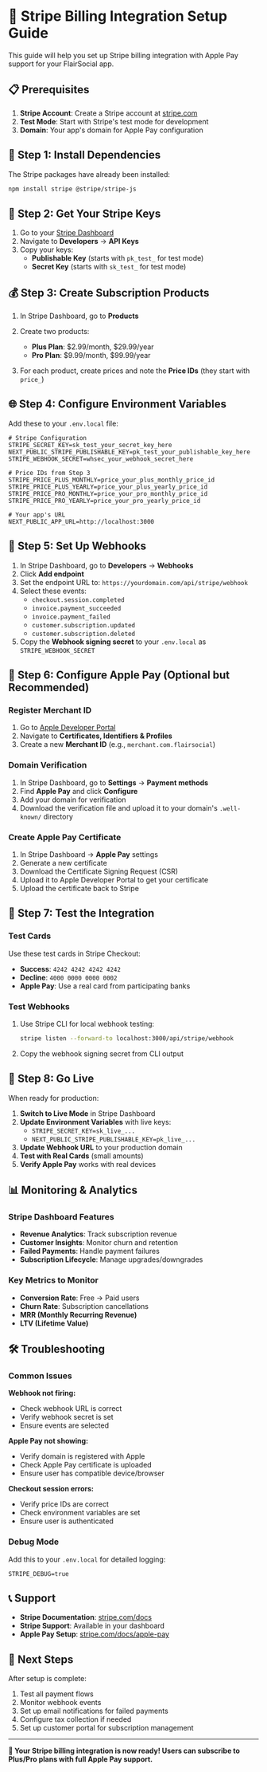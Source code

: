 # 🚀 Stripe Billing Integration Setup Guide

This guide will help you set up Stripe billing integration with Apple Pay support for your FlairSocial app.

## 📋 Prerequisites

1. **Stripe Account**: Create a Stripe account at [stripe.com](https://stripe.com)
2. **Test Mode**: Start with Stripe's test mode for development
3. **Domain**: Your app's domain for Apple Pay configuration

## 🔧 Step 1: Install Dependencies

The Stripe packages have already been installed:
```bash
npm install stripe @stripe/stripe-js
```

## 🔑 Step 2: Get Your Stripe Keys

1. Go to your [Stripe Dashboard](https://dashboard.stripe.com/)
2. Navigate to **Developers** → **API Keys**
3. Copy your keys:
   - **Publishable Key** (starts with `pk_test_` for test mode)
   - **Secret Key** (starts with `sk_test_` for test mode)

## 💰 Step 3: Create Subscription Products

1. In Stripe Dashboard, go to **Products**
2. Create two products:
   - **Plus Plan**: $2.99/month, $29.99/year
   - **Pro Plan**: $9.99/month, $99.99/year

3. For each product, create prices and note the **Price IDs** (they start with `price_`)

## 🌐 Step 4: Configure Environment Variables

Add these to your `.env.local` file:

```env
# Stripe Configuration
STRIPE_SECRET_KEY=sk_test_your_secret_key_here
NEXT_PUBLIC_STRIPE_PUBLISHABLE_KEY=pk_test_your_publishable_key_here
STRIPE_WEBHOOK_SECRET=whsec_your_webhook_secret_here

# Price IDs from Step 3
STRIPE_PRICE_PLUS_MONTHLY=price_your_plus_monthly_price_id
STRIPE_PRICE_PLUS_YEARLY=price_your_plus_yearly_price_id
STRIPE_PRICE_PRO_MONTHLY=price_your_pro_monthly_price_id
STRIPE_PRICE_PRO_YEARLY=price_your_pro_yearly_price_id

# Your app's URL
NEXT_PUBLIC_APP_URL=http://localhost:3000
```

## 🔗 Step 5: Set Up Webhooks

1. In Stripe Dashboard, go to **Developers** → **Webhooks**
2. Click **Add endpoint**
3. Set the endpoint URL to: `https://yourdomain.com/api/stripe/webhook`
4. Select these events:
   - `checkout.session.completed`
   - `invoice.payment_succeeded`
   - `invoice.payment_failed`
   - `customer.subscription.updated`
   - `customer.subscription.deleted`
5. Copy the **Webhook signing secret** to your `.env.local` as `STRIPE_WEBHOOK_SECRET`

## 🍎 Step 6: Configure Apple Pay (Optional but Recommended)

### Register Merchant ID
1. Go to [Apple Developer Portal](https://developer.apple.com)
2. Navigate to **Certificates, Identifiers & Profiles**
3. Create a new **Merchant ID** (e.g., `merchant.com.flairsocial`)

### Domain Verification
1. In Stripe Dashboard, go to **Settings** → **Payment methods**
2. Find **Apple Pay** and click **Configure**
3. Add your domain for verification
4. Download the verification file and upload it to your domain's `.well-known/` directory

### Create Apple Pay Certificate
1. In Stripe Dashboard → **Apple Pay** settings
2. Generate a new certificate
3. Download the Certificate Signing Request (CSR)
4. Upload it to Apple Developer Portal to get your certificate
5. Upload the certificate back to Stripe

## 🧪 Step 7: Test the Integration

### Test Cards
Use these test cards in Stripe Checkout:
- **Success**: `4242 4242 4242 4242`
- **Decline**: `4000 0000 0000 0002`
- **Apple Pay**: Use a real card from participating banks

### Test Webhooks
1. Use Stripe CLI for local webhook testing:
   ```bash
   stripe listen --forward-to localhost:3000/api/stripe/webhook
   ```
2. Copy the webhook signing secret from CLI output

## 🚀 Step 8: Go Live

When ready for production:

1. **Switch to Live Mode** in Stripe Dashboard
2. **Update Environment Variables** with live keys:
   - `STRIPE_SECRET_KEY=sk_live_...`
   - `NEXT_PUBLIC_STRIPE_PUBLISHABLE_KEY=pk_live_...`
3. **Update Webhook URL** to your production domain
4. **Test with Real Cards** (small amounts)
5. **Verify Apple Pay** works with real devices

## 📊 Monitoring & Analytics

### Stripe Dashboard Features
- **Revenue Analytics**: Track subscription revenue
- **Customer Insights**: Monitor churn and retention
- **Failed Payments**: Handle payment failures
- **Subscription Lifecycle**: Manage upgrades/downgrades

### Key Metrics to Monitor
- **Conversion Rate**: Free → Paid users
- **Churn Rate**: Subscription cancellations
- **MRR (Monthly Recurring Revenue)**
- **LTV (Lifetime Value)**

## 🛠️ Troubleshooting

### Common Issues

**Webhook not firing:**
- Check webhook URL is correct
- Verify webhook secret is set
- Ensure events are selected

**Apple Pay not showing:**
- Verify domain is registered with Apple
- Check Apple Pay certificate is uploaded
- Ensure user has compatible device/browser

**Checkout session errors:**
- Verify price IDs are correct
- Check environment variables are set
- Ensure user is authenticated

### Debug Mode
Add this to your `.env.local` for detailed logging:
```env
STRIPE_DEBUG=true
```

## 📞 Support

- **Stripe Documentation**: [stripe.com/docs](https://stripe.com/docs)
- **Stripe Support**: Available in your dashboard
- **Apple Pay Setup**: [stripe.com/docs/apple-pay](https://stripe.com/docs/apple-pay)

## 🎯 Next Steps

After setup is complete:
1. Test all payment flows
2. Monitor webhook events
3. Set up email notifications for failed payments
4. Configure tax collection if needed
5. Set up customer portal for subscription management

---

**🎉 Your Stripe billing integration is now ready! Users can subscribe to Plus/Pro plans with full Apple Pay support.**
